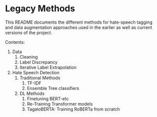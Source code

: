 # Legacy Methods

This README documents the different methods for hate-speech tagging and data augmentation approaches used in the earlier as well as current versions of the project.

Contents:

1. Data
   1. Cleaning
   2. Label Discrepancy
   3. Iterative Label Extrapolation
2. Hate Speech Detection
   1. Traditional Methods
      1. TF-IDF
      2. Ensemble Tree classifiers
   2. DL Methods
      1. Finetuning BERT-etc
      2. Re-Training Transformer models
      3. TagaloBERTA: Training RoBERTa from scratch
